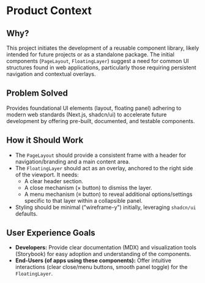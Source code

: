 # Product Context

## Why?

This project initiates the development of a reusable component library, likely intended for future projects or as a standalone package. The initial components (`PageLayout`, `FloatingLayer`) suggest a need for common UI structures found in web applications, particularly those requiring persistent navigation and contextual overlays.

## Problem Solved

Provides foundational UI elements (layout, floating panel) adhering to modern web standards (Next.js, shadcn/ui) to accelerate future development by offering pre-built, documented, and testable components.

## How it Should Work

-   The `PageLayout` should provide a consistent frame with a header for navigation/branding and a main content area.
-   The `FloatingLayer` should act as an overlay, anchored to the right side of the viewport. It needs:
    -   A clear header section.
    -   A close mechanism (× button) to dismiss the layer.
    -   A menu mechanism (≡ button) to reveal additional options/settings specific to that layer within a collapsible panel.
-   Styling should be minimal ("wireframe-y") initially, leveraging `shadcn/ui` defaults.

## User Experience Goals

-   **Developers:** Provide clear documentation (MDX) and visualization tools (Storybook) for easy adoption and understanding of the components.
-   **End-Users (of apps using these components):** Offer intuitive interactions (clear close/menu buttons, smooth panel toggle) for the `FloatingLayer`. 